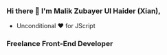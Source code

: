 ### Hi there 👋 I'm Malik Zubayer Ul Haider (Xian),
- Unconditional ♥ for JScript

<!--
**malik-xs/malik-xs** is a ✨ _special_ ✨ repository because its `README.md` (this file) appears on your GitHub profile.

Here are some ideas to get you started:

- 🔭 I’m currently working on ...
- 🌱 I’m currently learning ...
- 👯 I’m looking to collaborate on ...
- 🤔 I’m looking for help with ...
- 💬 Ask me about ...
- 📫 How to reach me: ...
- 😄 Pronouns: ...
- ⚡ Fun fact: ...
-->
### Freelance Front-End Developer
<!--
#### Languages and Tools I can work with:
<img src="https://img.shields.io/badge/-Nodejs-43853?logo=Node.js&logoColor=white">
<img src="https://img.shields.io/badge/-NPM-CB3837?logo=npm&logoColor=white">
<img src="https://img.shields.io/badge/-React-grey?logo=React&logoColor=#61dbfb">
<img src="https://img.shields.io/badge/-HTML5-E34F26?logo=html5&logoColor=white">
<img src="https://img.shields.io/badge/-Vue-35495e?logo=Vue&logoColor=#42b883">
<img src="https://img.shields.io/badge/-MongoDB-13aa52?logo=mongodb&logoColor=white">
<img src="https://img.shields.io/badge/-Heroku-430098?logo=heroku&logoColor=white">
<img src="https://img.shields.io/badge/-Github_Actions-2088FF?logo=github-actions&logoColor=white">
<img src="https://img.shields.io/badge/-repl.it-56676e?logo=repl.it&logoColor=white">

#### Stats:
<img src="https://github-readme-stats.vercel.app/api?username=xianmalik&show_icons=true&hide_border=true&theme=algolia&icon_color=0000ff">
 -->
